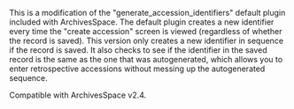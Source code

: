 This is a modification of the "generate_accession_identifiers" default plugin included with ArchivesSpace. The default plugin creates a new identifier every time the "create accession" screen is viewed (regardless of whether the record is saved). This version only creates a new identifier in sequence if the record is saved. It also checks to see if the identifier in the saved record is the same as the one that was autogenerated, which allows you to enter retrospective accessions without messing up the autogenerated sequence.

Compatible with ArchivesSpace v2.4.
